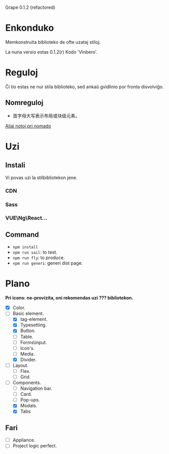 Grape 0.1.2 (refactored)
# Enkonduko
Memkonstruita biblioteko de ofte uzataj stiloj.

La nuna versio estas 0.1.2(r) Kodo 'Vinbero'.

# Reguloj
Ĉi tio estas ne nur stila biblioteko, sed ankaŭ gvidlinio por fronta disvolviĝo. 

## Nomreguloj
- 首字母大写表示布局或块级元素。

[Aliaj notoj pri nomado](Agordi.md)
<!-- ## Dosierstrukturo -->

# Uzi
## Instali
Vi povas uzi la stilbibliotekon jene.

### CDN
### Sass
### VUE\Ng\React...

## Command
- `npm install`
- `npm run sail`: to test.
- `npm run fly`: to produce.
- `npm run generi`: generi dist page.

# Plano

**Pri icons: ne-provizita, oni rekomendas uzi ??? bibliotekon.**

- [x] Color.
- [ ] Basic element.
  - [x] tag-element.
  - [x] Typesetting.
  - [x] Button.
  - [ ] Table.
  - [ ] Forms\input.
  - [ ] Icon's.
  - [ ] Media.
  - [x] Divider.
- [ ] Layout.
  - [ ] Flex.
  - [ ] Grid.
- [ ] Components.
  - [ ] Navigation bar.
  - [ ] Card.
  - [ ] Pop-ups.
  - [x] Modals.
  - [x] Tabs

## Fari
- [ ] Appliance.
- [ ] Project logic perfect.